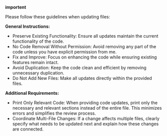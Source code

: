 **importent**

Please follow these guidelines when updating files:

**General Instructions:**

- Preserve Existing Functionality: Ensure all updates maintain the current functionality of the code.
- No Code Removal Without Permission: Avoid removing any part of the code unless you have explicit permission from me.
- Fix and Improve: Focus on enhancing the code while ensuring existing features remain intact.
- Avoid Duplication: Keep the code clean and efficient by removing unnecessary duplication.
- Do Not Add New Files: Make all updates directly within the provided files.

**Additional Requirements:**

- Print Only Relevant Code: When providing code updates, print only the necessary and relevant sections instead of the entire file. This minimizes errors and simplifies the review process.
- Coordinate Multi-File Changes: If a change affects multiple files, clearly specify what needs to be updated next and explain how these changes are connected.